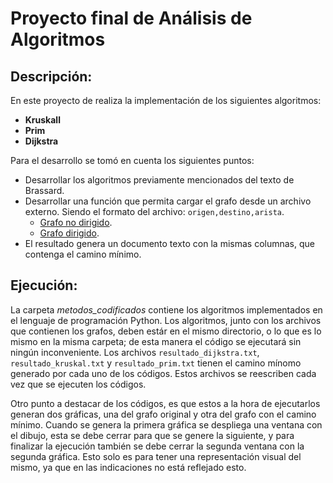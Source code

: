 # Proyecto final de Análisis de Algoritmos
## Descripción:
En este proyecto de realiza la implementación de los siguientes algoritmos:
- **Kruskall**
- **Prim**
- **Dijkstra**

Para el desarrollo se tomó en cuenta los siguientes puntos:
- Desarrollar los algoritmos previamente mencionados del texto de Brassard.
- Desarrollar una función que permita cargar el grafo desde un archivo externo. Siendo el formato del archivo: `origen,destino,arista`.
    - [Grafo no dirigido](https://github.com/santyago0/proyecto_analisis_algoritmos/blob/main/metodos_codificados/Grafo50.txt).
    - [Grafo dirigido](https://github.com/santyago0/proyecto_analisis_algoritmos/blob/main/metodos_codificados/Grafo30.txt).
- El resultado genera un documento texto con la mismas columnas, que contenga el camino mínimo.

## Ejecución:
La carpeta *metodos_codificados* contiene los algoritmos implementados en el lenguaje de programación Python. Los algoritmos, junto con 
los archivos que contienen los grafos, deben estár en el mismo directorio, o lo que es lo mismo en la misma carpeta; de esta manera el 
código se ejecutará sin ningún inconveniente. Los archivos `resultado_dijkstra.txt`, `resultado_kruskal.txt` y `resultado_prim.txt` tienen
el camino mínomo generado por cada uno de los códigos. Estos archivos se reescriben cada vez que se ejecuten los códigos.

Otro punto a destacar de los códigos, es que estos a la hora de ejecutarlos generan dos gráficas, una del grafo original y otra del grafo 
con el camino mínimo. Cuando se genera la primera gráfica se despliega una ventana con el dibujo, esta se debe cerrar para que se genere la 
siguiente, y para finalizar la ejecución también se debe cerrar la segunda ventana con la segunda gráfica. Esto solo es para tener una 
representación visual del mismo, ya que en las indicaciones no está reflejado esto. 
